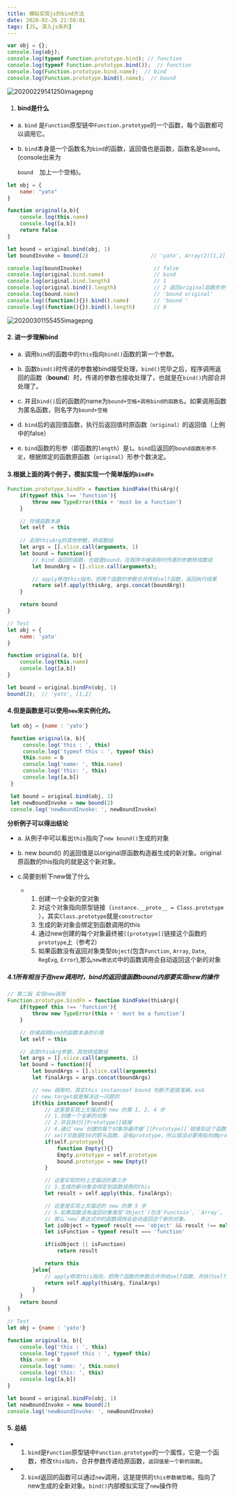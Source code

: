 ```yaml
---
title: 模拟实现js的bind方法
date: 2020-02-26 21:58:01
tags: [JS, 深入js系列]
---
```

```js
var obj = {};
console.log(obj);
console.log(typeof Function.prototype.bind); // function
console.log(typeof Function.prototype.bind());  // function
console.log(Function.prototype.bind.name);  // bind
console.log(Function.prototype.bind().name);  // bound
```
![20200229141250imagepng](https://raw.githubusercontent.com/QiqiM/yato-GitNote/master/20200229141250-image.png)

1. ####  bind是什么

+ a. `bind` 是`Function`原型链中`Function.prototype`的一个函数，每个函数都可以调用它。

+ b. `bind`本身是一个函数名为`bind`的函数，返回值也是函数，函数名是`bound`。(console出来为

  `bound  `加上一个空格)。

```js
let obj = {
    name: "yato"
}

function original(a,b){
    console.log(this.name)
    console.log([a,b])
    return false
}

let bound = original.bind(obj, 1)
let boundInvoke = bound(2)                    // 'yato', Array(2)[1,2]

console.log(boundInvoke)                       // false
console.log(original.bind.name)                // bind
console.log(original.bind.length)              // 1
console.log(original.bind().length)            // 2 返回original函数形参个数
console.log(bound.name)                        // 'bound original'
console.log((function(){}).bind().name)        // 'bound '
console.log((function(){}).bind().length)      // 0
```

![20200301155455imagepng](https://raw.githubusercontent.com/QiqiM/yato-GitNote/master/20200301155455-image.png)

####  2. 进一步理解bind

+ a. 调用`bind`的函数中的`this`指向`bind()`函数的第一个参数。
+ b. 函数`bind()`时传递的参数被bind接受处理，`bind()`完毕之后，程序调用返回的函数（**bound**）时，传递的参数也接收处理了，也就是在`bind()`内部合并处理了。

+ c. 并且`bind()`后的函数的name为`bound+空格+调用bind的函数名`。如果调用函数为匿名函数，则名字为`bound+空格`
+ d. `bind`后的返回值函数，执行后返回值时原函数`（original）`的返回值（上例中的false）

+ e. `bind`函数的形参（即函数的`length`）是`1`。`bind`后返回的`bound函数形参不定`，根据绑定的函数原函数（`original`）形参个数决定。

####  3.根据上面的两个例子，模拟实现一个简单版的`bindFn`

```js
Function.prototype.bindFn = function bindFake(thisArg){
    if(typeof this !== 'function'){
        throw new TypeError(this + 'must be a function')
    }

    // 存储函数本身
    let self  = this
    
    // 去除thisArg的其他参数，转成数组
    let args = [].slice.call(arguments, 1)
    let bound = function(){
        // bind 返回的函数，也就是bound，在程序中被调用时传递的参数转成数组
        let boundArg = [].slice.call(arguments);

        // apply修改this指向，把两个函数的参数合并传给self函数，返回执行结果
        return self.apply(thisArg, args.concat(boundArg))
    }

    return bound
}

// Test
let obj = {
    name: 'yato'
}

function original(a, b){
    console.log(this.name)
    console.log([a,b])
}

let bound = original.bindFn(obj, 1)
bound(2);  // 'yato', [1,2]
```

#### 4.但是函数是可以使用`new`来实例化的。

```js
 let obj = {name : 'yato'}

 function original(a, b){
     console.log('this : ', this)
     console.log('typeof this : ', typeof this)
     this.name = b
     console.log('name: ', this.name)
     console.log('this: ', this)
     console.log([a,b])
 }

 let bound = original.bind(obj, 1)
 let newBoundInvoke = new bound(2)
 console.log('newBoundInvoke: ', newBoundInvoke)
```

**分析例子可以得出结论**

+ a. 从例子中可以看出`this`指向了`new bound()`生成的对象

+ b.  new bound() 的返回值是以original原函数构造器生成的新对象。original原函数的this指向的就是这个新对象。

+ c.简要剖析下new做了什么
  + 1. 创建一个全新的空对象
    2. 对这个对象指向原型链接（`instance.__proto__ = Class.prototype` ），其实`Class.prototype`就是`constructor`
    3. 生成的新对象会绑定到函数调用的this
    4. 通过new创建的每个对象最终被`[[prototype]]`链接这个函数的`prototype`上（参考2）
    5. 如果函数没有返回对象类型`Object`(包含`Function`, `Array`, `Date`, `RegExg`, `Error`),那么`new表达式`中的函数调用会自动返回这个新的对象

##### 4.1所有相当于在new调用时，bind的返回值函数bound内部要实现new的操作

```js
// 第二版 实现new调用
Function.prototype.bindFn = function bindFake(thisArg){
    if(typeof this !== 'function'){
        throw new TypeError(this + ' must be a function')
    }

    // 存储调用bind的函数本身的引用
    let self = this

    // 去除thisArg参数，其他转成数组
    let args = [].slice.call(arguments, 1)
    let bound = function(){
        let boundArgs = [].slice.call(arguments)
        let finalArgs = args.concat(boundArgs)

        // new 调用时，其实this instanceof bound 判断不是很准确。es6
        // new.target就是解决这一问题的
        if(this instanceof bound){
            // 这里是实现上文描述的 new 的第 1, 2, 4 步
            // 1.创建一个全新的对象
            // 2.并且执行[[Prototype]]链接
            // 4.通过`new`创建的每个对象将最终被`[[Prototype]]`链接到这个函数的`prototype`对象上。
            // self可能是ES6的箭头函数，没有prototype，所以就没必要再指向做prototype操作。
            if(self.prototype){
                function Empty(){}
                Empty.prototype = self.prototype
                bound.prototype = new Empty()
            }

            // 这里实现的时上文描述的第三步
            // 3.生成的新对象会绑定到函数调用的this
            let result = self.apply(this, finalArgs);

            // 这里是实现上文描述的 new 的第 5 步
            // 5.如果函数没有返回对象类型`Object`(包含`Functoin`, `Array`, `Date`, `RegExg`,               //   `Error`)，
            // 那么`new`表达式中的函数调用会自动返回这个新的对象。
            let isObject = typeof result === 'object' && result !== null
            let isFunction = typeof result === 'function'

            if(isObject || isFunction)
                return result

            return this
        }else{
            // apply修改this指向，把两个函数的参数合并传给self函数，并执行self函数，返回执行结果
            return self.apply(thisArg, finalArgs)
        }
    }
    return bound
}

// Test
let obj = {name : 'yato'}

function original(a, b){
    console.log('this : ', this)
    console.log('typeof this : ', typeof this)
    this.name = b
    console.log('name: ', this.name)
    console.log('this: ', this)
    console.log([a,b])
}

let bound = original.bindFn(obj, 1)
let newBoundInvoke = new bound(2)
console.log('newBoundInvoke: ', newBoundInvoke)
```

#### 5. 总结

+ 1. `bind`是`Function`原型链中`Function.prototype`的一个属性，它是一个函数，修改`this指向`，合并参数传递给原函数，`返回值是一个新的函数`。
+ 2. `bind`返回的函数可以通过`new`调用，这是提供的`this参数被忽略`，指向了new生成的全新对象。`bind()`内部模拟实现了`new`操作符


